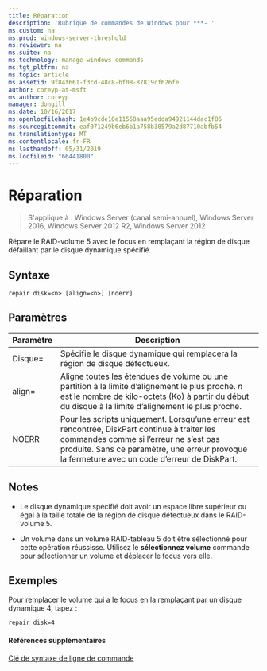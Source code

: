 ```yaml
---
title: Réparation
description: 'Rubrique de commandes de Windows pour ***- '
ms.custom: na
ms.prod: windows-server-threshold
ms.reviewer: na
ms.suite: na
ms.technology: manage-windows-commands
ms.tgt_pltfrm: na
ms.topic: article
ms.assetid: 9f84f661-f3cd-48c8-bf08-87819cf626fe
author: coreyp-at-msft
ms.author: coreyp
manager: dongill
ms.date: 10/16/2017
ms.openlocfilehash: 1e4b9cde10e11558aaa95edda94921144dac1f86
ms.sourcegitcommit: eaf071249b6eb6b1a758b38579a2d87710abfb54
ms.translationtype: MT
ms.contentlocale: fr-FR
ms.lasthandoff: 05/31/2019
ms.locfileid: "66441800"
---
```

# <a name="repair"></a>Réparation

>S'applique à : Windows Server (canal semi-annuel), Windows Server 2016, Windows Server 2012 R2, Windows Server 2012

Répare le RAID\-volume 5 avec le focus en remplaçant la région de disque défaillant par le disque dynamique spécifié.  
  
  
  
## <a name="syntax"></a>Syntaxe  
  
```  
repair disk=<n> [align=<n>] [noerr]  
```  
  
## <a name="parameters"></a>Paramètres  
  
| Paramètre  |                                                                                             Description                                                                                              |
|------------|------------------------------------------------------------------------------------------------------------------------------------------------------------------------------------------------------|
| Disque\=<n>  |                                                                 Spécifie le disque dynamique qui remplacera la région de disque défectueux.                                                                 |
| align\=<n> |          Aligne toutes les étendues de volume ou une partition à la limite d’alignement le plus proche. *n* est le nombre de kilo-octets \(Ko\) à partir du début du disque à la limite d’alignement le plus proche.           |
|   NOERR    | Pour les scripts uniquement. Lorsqu’une erreur est rencontrée, DiskPart continue à traiter les commandes comme si l’erreur ne s’est pas produite. Sans ce paramètre, une erreur provoque la fermeture avec un code d’erreur de DiskPart. |
  
## <a name="remarks"></a>Notes  
  
-   Le disque dynamique spécifié doit avoir un espace libre supérieur ou égal à la taille totale de la région de disque défectueux dans le RAID\-volume 5.  
  
-   Un volume dans un volume RAID\-tableau 5 doit être sélectionné pour cette opération réussisse. Utilisez le **sélectionnez volume** commande pour sélectionner un volume et déplacer le focus vers elle.  
  
## <a name="BKMK_examples"></a>Exemples  
Pour remplacer le volume qui a le focus en la remplaçant par un disque dynamique 4, tapez :  
  
```  
repair disk=4  
```  
  
#### <a name="additional-references"></a>Références supplémentaires  
[Clé de syntaxe de ligne de commande](command-line-syntax-key.md)  
  

  

